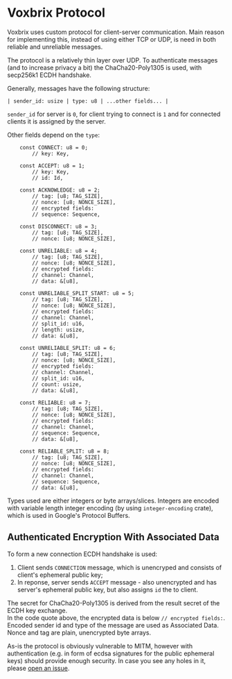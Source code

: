 # Voxbrix Protocol
Voxbrix uses custom protocol for client-server communication. Main reason for implementing this, instead of using either TCP or UDP, is need in both reliable and unreliable messages.  
  
The protocol is a relatively thin layer over UDP. To authenticate messages (and to increase privacy a bit) the ChaCha20-Poly1305 is used, with secp256k1 ECDH handshake.  
  
Generally, messages have the following structure:
```
| sender_id: usize | type: u8 | ...other fields... |
```
  
`sender_id` for server is `0`, for client trying to connect is `1` and for connected clients it is assigned by the server.
  
Other fields depend on the `type`:
```
    const CONNECT: u8 = 0;
        // key: Key,

    const ACCEPT: u8 = 1;
        // key: Key,
        // id: Id,

    const ACKNOWLEDGE: u8 = 2;
        // tag: [u8; TAG_SIZE],
        // nonce: [u8; NONCE_SIZE],
        // encrypted fields:
        // sequence: Sequence,

    const DISCONNECT: u8 = 3;
        // tag: [u8; TAG_SIZE],
        // nonce: [u8; NONCE_SIZE],

    const UNRELIABLE: u8 = 4;
        // tag: [u8; TAG_SIZE],
        // nonce: [u8; NONCE_SIZE],
        // encrypted fields:
        // channel: Channel,
        // data: &[u8],

    const UNRELIABLE_SPLIT_START: u8 = 5;
        // tag: [u8; TAG_SIZE],
        // nonce: [u8; NONCE_SIZE],
        // encrypted fields:
        // channel: Channel,
        // split_id: u16,
        // length: usize,
        // data: &[u8],

    const UNRELIABLE_SPLIT: u8 = 6;
        // tag: [u8; TAG_SIZE],
        // nonce: [u8; NONCE_SIZE],
        // encrypted fields:
        // channel: Channel,
        // split_id: u16,
        // count: usize,
        // data: &[u8],

    const RELIABLE: u8 = 7;
        // tag: [u8; TAG_SIZE],
        // nonce: [u8; NONCE_SIZE],
        // encrypted fields:
        // channel: Channel,
        // sequence: Sequence,
        // data: &[u8],

    const RELIABLE_SPLIT: u8 = 8;
        // tag: [u8; TAG_SIZE],
        // nonce: [u8; NONCE_SIZE],
        // encrypted fields:
        // channel: Channel,
        // sequence: Sequence,
        // data: &[u8],
```
  
Types used are either integers or byte arrays/slices. Integers are encoded with variable length integer encoding (by using `integer-encoding` crate), which is used in Google's Protocol Buffers.
  
## Authenticated Encryption With Associated Data
To form a new connection ECDH handshake is used:
1. Client sends `CONNECTION` message, which is unencryped and consists of client's ephemeral public key;
2. In reponse, server sends `ACCEPT` message - also unencrypted and has server's ephemeral public key, but also assigns `id` the to client.  

The secret for ChaCha20-Poly1305 is derived from the result secret of the ECDH key exchange.  
In the code quote above, the encrypted data is below `// encrypted fields:`. Encoded sender id and type of the message are used as Associated Data. Nonce and tag are plain, unencrypted byte arrays.

As-is the protocol is obviously vulnerable to MITM, however with authentication (e.g. in form of ecdsa signatures for the public ephemeral keys) should provide enough security. In case you see any holes in it, please [open an issue](https://codeberg.org/voxbrix/voxbrix/issues).
